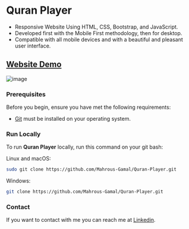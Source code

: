 # Quran Player
- Responsive Website Using HTML, CSS, Bootstrap, and JavaScript.
- Developed first with the Mobile First methodology, then for desktop.
- Compatible with all mobile devices and with a beautiful and pleasant user interface.

## [Website Demo](https://mahrous-gamal.github.io/Quran-Player/)

![image](https://github.com/Mahrous-Gamal/Quran-Player/assets/105131896/ce30bab3-65bc-4e86-b3ed-4c7c0776d29d)


### Prerequisites

Before you begin, ensure you have met the following requirements:

* [Git](https://git-scm.com/downloads "Download Git") must be installed on your operating system.

### Run Locally

To run **Quran Player** locally, run this command on your git bash:

Linux and macOS:

```bash
sudo git clone https://github.com/Mahrous-Gamal/Quran-Player.git
```

Windows:

```bash
git clone https://github.com/Mahrous-Gamal/Quran-Player.git
```

### Contact

If you want to contact with me you can reach me at [Linkedin](https://www.linkedin.com/in/mahrous-gamal-044693218/).
